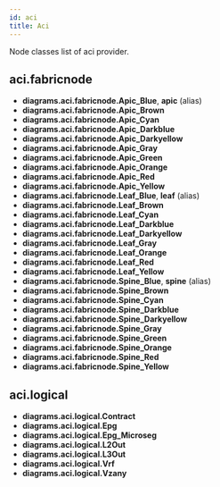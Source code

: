 ```yaml
---
id: aci
title: Aci
---
```


Node classes list of aci provider.

## aci.fabricnode

- **diagrams.aci.fabricnode.Apic_Blue**, **apic** (alias)
- **diagrams.aci.fabricnode.Apic_Brown**
- **diagrams.aci.fabricnode.Apic_Cyan**
- **diagrams.aci.fabricnode.Apic_Darkblue**
- **diagrams.aci.fabricnode.Apic_Darkyellow**
- **diagrams.aci.fabricnode.Apic_Gray**
- **diagrams.aci.fabricnode.Apic_Green**
- **diagrams.aci.fabricnode.Apic_Orange**
- **diagrams.aci.fabricnode.Apic_Red**
- **diagrams.aci.fabricnode.Apic_Yellow**
- **diagrams.aci.fabricnode.Leaf_Blue**, **leaf** (alias)
- **diagrams.aci.fabricnode.Leaf_Brown**
- **diagrams.aci.fabricnode.Leaf_Cyan**
- **diagrams.aci.fabricnode.Leaf_Darkblue**
- **diagrams.aci.fabricnode.Leaf_Darkyellow**
- **diagrams.aci.fabricnode.Leaf_Gray**
- **diagrams.aci.fabricnode.Leaf_Orange**
- **diagrams.aci.fabricnode.Leaf_Red**
- **diagrams.aci.fabricnode.Leaf_Yellow**
- **diagrams.aci.fabricnode.Spine_Blue**, **spine** (alias)
- **diagrams.aci.fabricnode.Spine_Brown**
- **diagrams.aci.fabricnode.Spine_Cyan**
- **diagrams.aci.fabricnode.Spine_Darkblue**
- **diagrams.aci.fabricnode.Spine_Darkyellow**
- **diagrams.aci.fabricnode.Spine_Gray**
- **diagrams.aci.fabricnode.Spine_Green**
- **diagrams.aci.fabricnode.Spine_Orange**
- **diagrams.aci.fabricnode.Spine_Red**
- **diagrams.aci.fabricnode.Spine_Yellow**

## aci.logical

- **diagrams.aci.logical.Contract**
- **diagrams.aci.logical.Epg**
- **diagrams.aci.logical.Epg_Microseg**
- **diagrams.aci.logical.L2Out**
- **diagrams.aci.logical.L3Out**
- **diagrams.aci.logical.Vrf**
- **diagrams.aci.logical.Vzany**
